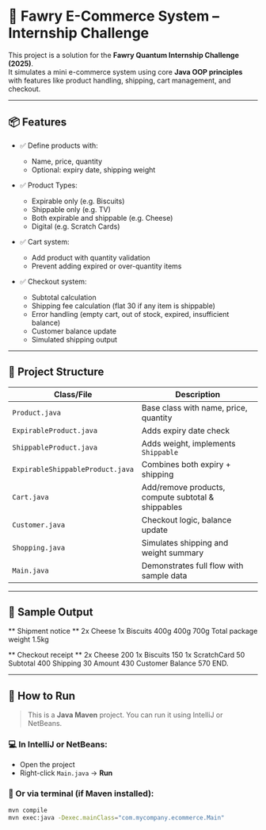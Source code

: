 # 🛒 Fawry E-Commerce System – Internship Challenge

This project is a solution for the **Fawry Quantum Internship Challenge (2025)**.  
It simulates a mini e-commerce system using core **Java OOP principles** with features like product handling, shipping, cart management, and checkout.

---

## 📦 Features

- ✅ Define products with:
    - Name, price, quantity
    - Optional: expiry date, shipping weight

- ✅ Product Types:
    - Expirable only (e.g. Biscuits)
    - Shippable only (e.g. TV)
    - Both expirable and shippable (e.g. Cheese)
    - Digital (e.g. Scratch Cards)

- ✅ Cart system:
    - Add product with quantity validation
    - Prevent adding expired or over-quantity items

- ✅ Checkout system:
    - Subtotal calculation
    - Shipping fee calculation (flat 30 if any item is shippable)
    - Error handling (empty cart, out of stock, expired, insufficient balance)
    - Customer balance update
    - Simulated shipping output

---

## 🧱 Project Structure

| Class/File                       | Description |
|----------------------------------|-------------|
| `Product.java`                   | Base class with name, price, quantity |
| `ExpirableProduct.java`          | Adds expiry date check |
| `ShippableProduct.java`          | Adds weight, implements `Shippable` |
| `ExpirableShippableProduct.java` | Combines both expiry + shipping |
| `Cart.java`                      | Add/remove products, compute subtotal & shippables |
| `Customer.java`                  | Checkout logic, balance update |
| `Shopping.java`                  | Simulates shipping and weight summary |
| `Main.java`                      | Demonstrates full flow with sample data |

---

## 🧪 Sample Output

** Shipment notice **
2x Cheese
1x Biscuits
400g
400g
700g
Total package weight 1.5kg

** Checkout receipt **
2x Cheese
200
1x Biscuits
150
1x ScratchCard
50
Subtotal 400
Shipping 30
Amount 430
Customer Balance 570
END.


---

## 🚀 How to Run

> This is a **Java Maven** project. You can run it using IntelliJ or NetBeans.

### 💻 In IntelliJ or NetBeans:
- Open the project
- Right-click `Main.java` → **Run**

### 🔧 Or via terminal (if Maven installed):

```bash
mvn compile
mvn exec:java -Dexec.mainClass="com.mycompany.ecommerce.Main"
